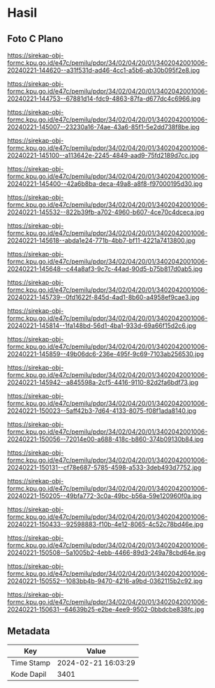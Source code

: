 # Hasil

## Foto C Plano

https://sirekap-obj-formc.kpu.go.id/e47c/pemilu/pdpr/34/02/04/20/01/3402042001006-20240221-144620--a31f531d-ad46-4cc1-a5b6-ab30b095f2e8.jpg

https://sirekap-obj-formc.kpu.go.id/e47c/pemilu/pdpr/34/02/04/20/01/3402042001006-20240221-144753--67881d14-fdc9-4863-87fa-d677dc4c6966.jpg

https://sirekap-obj-formc.kpu.go.id/e47c/pemilu/pdpr/34/02/04/20/01/3402042001006-20240221-145007--23230a16-74ae-43a6-85f1-5e2dd738f8be.jpg

https://sirekap-obj-formc.kpu.go.id/e47c/pemilu/pdpr/34/02/04/20/01/3402042001006-20240221-145100--a113642e-2245-4849-aad9-75fd2189d7cc.jpg

https://sirekap-obj-formc.kpu.go.id/e47c/pemilu/pdpr/34/02/04/20/01/3402042001006-20240221-145400--42a6b8ba-deca-49a8-a8f8-f97000195d30.jpg

https://sirekap-obj-formc.kpu.go.id/e47c/pemilu/pdpr/34/02/04/20/01/3402042001006-20240221-145532--822b39fb-a702-4960-b607-4ce70c4dceca.jpg

https://sirekap-obj-formc.kpu.go.id/e47c/pemilu/pdpr/34/02/04/20/01/3402042001006-20240221-145618--abda1e24-771b-4bb7-bf11-4221a7413800.jpg

https://sirekap-obj-formc.kpu.go.id/e47c/pemilu/pdpr/34/02/04/20/01/3402042001006-20240221-145648--c44a8af3-9c7c-44ad-90d5-b75b817d0ab5.jpg

https://sirekap-obj-formc.kpu.go.id/e47c/pemilu/pdpr/34/02/04/20/01/3402042001006-20240221-145739--0fd1622f-845d-4ad1-8b60-a4958ef9cae3.jpg

https://sirekap-obj-formc.kpu.go.id/e47c/pemilu/pdpr/34/02/04/20/01/3402042001006-20240221-145814--1fa148bd-56d1-4ba1-933d-69a66f15d2c6.jpg

https://sirekap-obj-formc.kpu.go.id/e47c/pemilu/pdpr/34/02/04/20/01/3402042001006-20240221-145859--49b06dc6-236e-495f-9c69-7103ab256530.jpg

https://sirekap-obj-formc.kpu.go.id/e47c/pemilu/pdpr/34/02/04/20/01/3402042001006-20240221-145942--a845598a-2cf5-4416-9110-82d2fa6bdf73.jpg

https://sirekap-obj-formc.kpu.go.id/e47c/pemilu/pdpr/34/02/04/20/01/3402042001006-20240221-150023--5aff42b3-7d64-4133-8075-f08f1ada8140.jpg

https://sirekap-obj-formc.kpu.go.id/e47c/pemilu/pdpr/34/02/04/20/01/3402042001006-20240221-150056--72014e00-a688-418c-b860-374b09130b84.jpg

https://sirekap-obj-formc.kpu.go.id/e47c/pemilu/pdpr/34/02/04/20/01/3402042001006-20240221-150131--cf78e687-5785-4598-a533-3deb493d7752.jpg

https://sirekap-obj-formc.kpu.go.id/e47c/pemilu/pdpr/34/02/04/20/01/3402042001006-20240221-150205--49bfa772-3c0a-49bc-b56a-59e120960f0a.jpg

https://sirekap-obj-formc.kpu.go.id/e47c/pemilu/pdpr/34/02/04/20/01/3402042001006-20240221-150433--92598883-f10b-4e12-8065-4c52c78bd46e.jpg

https://sirekap-obj-formc.kpu.go.id/e47c/pemilu/pdpr/34/02/04/20/01/3402042001006-20240221-150508--5a1005b2-4ebb-4466-89d3-249a78cbd64e.jpg

https://sirekap-obj-formc.kpu.go.id/e47c/pemilu/pdpr/34/02/04/20/01/3402042001006-20240221-150552--1083bb4b-9470-4216-a9bd-0362115b2c92.jpg

https://sirekap-obj-formc.kpu.go.id/e47c/pemilu/pdpr/34/02/04/20/01/3402042001006-20240221-150631--64639b25-e2be-4ee9-9502-0bbdcbe838fc.jpg


## Metadata

| Key        | Value               |
| ---------- | ------------------- |
| Time Stamp | 2024-02-21 16:03:29 |
| Kode Dapil | 3401                |



